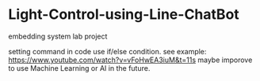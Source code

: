 # Light-Control-using-Line-ChatBot
embedding system lab project


setting command in code use if/else condition.
see example: https://www.youtube.com/watch?v=vFoHwEA3iuM&t=11s
maybe imporove to use Machine Learning or AI in the future.
